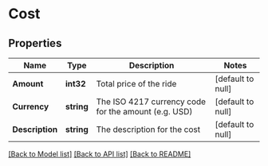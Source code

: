 # Cost

## Properties
Name | Type | Description | Notes
------------ | ------------- | ------------- | -------------
**Amount** | **int32** | Total price of the ride | [default to null]
**Currency** | **string** | The ISO 4217 currency code for the amount (e.g. USD) | [default to null]
**Description** | **string** | The description for the cost | [default to null]

[[Back to Model list]](../README.md#documentation-for-models) [[Back to API list]](../README.md#documentation-for-api-endpoints) [[Back to README]](../README.md)


